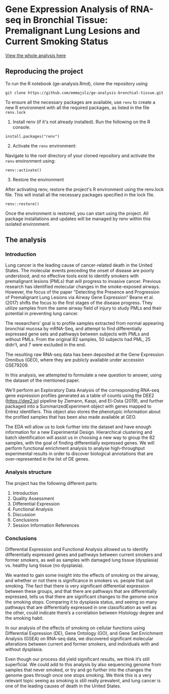 # Gene Expression Analysis of RNA-seq in Bronchial Tissue: Premalignant Lung Lesions and Current Smoking Status

[View the whole analysis here](https://emmajslz.github.io/ge-analysis-bronchial-tissue/ge-analysis.html)

## Reproducing the project

To run the R notebook (ge-analysis.Rmd), clone the repository using

```
git clone https://github.com/emmajslz/ge-analysis-bronchial-tissue.git
```

To ensure all the necessary packages are available, use `renv` to create a new R environment with all the required packages, as listed in the file `renv.lock`

1. Install renv (if it's not already installed). Run the following on the R console.

```
install.packages("renv")
```

2. Activate the `renv` environment:

Navigate to the root directory of your cloned repository and activate the `renv` environment using:

```
renv::activate()
```

3. Restore the environment

After activating renv, restore the project's R environment using the renv.lock file.
This will install all the necessary packages specified in the lock file.

```
renv::restore()
```

Once the environment is restored, you can start using the project.
All package installations and updates will be managed by renv within this isolated environment.

## The analysis

### Introduction

Lung cancer is the leading cause of cancer-related death in the United States. The molecular events preceding the onset of disease are poorly understood, and no effective tools exist to identify smokers with premalignant lesions (PMLs) that will progress to invasive cancer. Previous research has identified molecular changes in the smoke-exposed airways. However, the focus of the paper “Detecting the Presence and Progression of Premalignant Lung Lesions via Airway Gene Expression” Beane et al. (2017) shifts the focus to the first stages of the disease progress. They utilize samples from the same airway field of injury to study PMLs and their potential in preventing lung cancer.

The researchers’ goal is to profile samples extracted from normal appearing bronchial mucosa by mRNA-Seq, and attempt to find differentially expressed gene sets and pathways between subjects with PMLs and without PMLs. From the original 82 samples, 50 subjects had PML, 25 didn’t, and 7 were excluded in the end.

The resulting raw RNA-seq data has been deposited at the Gene Expression Omnibus (GEO), where they are publicly available under accession GSE79209.

In this analysis, we attempted to formulate a new question to answer, using the dataset of the mentioned paper.

We’ll perform an Exploratory Data Analysis of the corresponding RNA-seq gene expression profiles generated as a table of counts using the DEE2 (https://dee2.io) pipeline by Ziemann, Kaspi, and El-Osta (2019), and further packaged into a SummarizedExperiment object with genes mapped to Entrez identifiers. This object also stores the phenotypic information about the profiled samples that has been also made available at GEO.

The EDA will allow us to look further into the dataset and have enough information for a new Experimental Design. Hierarchical clustering and batch identification will assist us in choosing a new way to group the 82 samples, with the goal of finding differentially expressed genes. We will perform functional enrichment analysis to analyse high-throughput experimental results in order to discover biological annotations that are over-represented in the list of DE genes.

### Analysis structure

The project has the following different parts:

1. Introduction
2. Quality Assessment
3. Differential Expression
4. Functional Analysis
5. Discussion
6. Conclusions
7. Session Information
References

### Conclusions

Differential Expression and Functional Analysis allowed us to identify differentially expressed genes and pathways between current smokers and former smokers, as well as samples with damaged lung tissue (dysplasia) vs. healthy lung tissue (no dysplasia).

We wanted to gain some insight into the effects of smoking on the airway, and whether or not there is significance in smokers vs. people that quit smoking. The fact that there is very significant differential expression between these groups, and that there are pathways that are differentially expressed, tells us that there are significant changes to the genome once the smoking stops. Comparing it to dysplasia status, and seeing so many pathways that are differentially expressed in one classification as well as the other, could indicate there’s a correlation between Histology degree and the smoking habit.

In our analysis of the effects of smoking on cellular functions using Differential Expression (DE), Gene Ontology (GO), and Gene Set Enrichment Analysis (GSEA) on RNA-seq data, we discovered significant molecular alterations between current and former smokers, and individuals with and without dysplasia.

Even though our process did yield significant results, we think it’s still superficial. We could add to this analysis by also sequencing genome from samples that never smoked, or try and go further into the changes the genome goes through once one stops smoking. We think this is a very relevant topic seeing as smoking is still really prevalent, and lung cancer is one of the leading causes of death in the United States.


